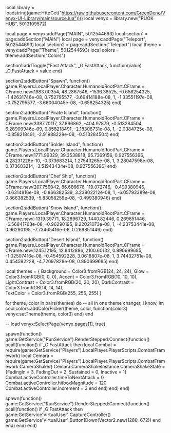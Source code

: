 local library = loadstring(game:HttpGet("https://raw.githubusercontent.com/GreenDeno/Venyx-UI-Library/main/source.lua"))()
local venyx = library.new("RUOK HUB", 5013109572)


local page = venyx:addPage("MAIN", 5012544693)
local section1 = page:addSection("MAIN")
local page = venyx:addPage("Teleport", 5012544693)
local section2 = page:addSection("Teleport")
local theme = venyx:addPage("Theme", 5012544693)
local colors = theme:addSection("Colors")





section1:addToggle("Fast Attack", _G.FastAttack, function(value)
_G.FastAttack = value
end)



section2:addButton("Spawn", function()
    game.Players.LocalPlayer.Character.HumanoidRootPart.CFrame = CFrame.new(1983.00354, 48.2867546, -1536.38525, -0.658254325, -1.42631746e-08, 0.752795577, -3.69414188e-08, 1, -1.33551197e-08, -0.752795577, -3.66004045e-08, -0.658254325)
end)

section2:addButton("Pirate Island", function()
game.Players.LocalPlayer.Character.HumanoidRootPart.CFrame = CFrame.new(3387.70117, 37.896862, -404.97879, -0.513284504, 6.28909946e-09, 0.858218491, -2.18308731e-08, 1, -2.0384725e-08, -0.858218491, -2.91988229e-08, -0.513284504)
end)

section2:addButton("Solder Island", function()
game.Players.LocalPlayer.Character.HumanoidRootPart.CFrame = CFrame.new(1771.99329, 39.3538818, 65.7369156, 0.927556396, 4.28231228e-10, -0.373683214, 1.27543265e-08, 1, 3.28047598e-08, 0.373683214, -3.51943434e-08, 0.927556396)
end)


section2:addButton("Chef Ship", function()
game.Players.LocalPlayer.Character.HumanoidRootPart.CFrame = CFrame.new(207.756042, 86.686676, 119.072746, -0.499380946, -3.6314816e-08, -0.866382539, 3.23802212e-08, 1, -6.05793389e-08, 0.866382539, -5.83058259e-08, -0.499380946)
end)


section2:addButton("Snow Island", function()
game.Players.LocalPlayer.Character.HumanoidRootPart.CFrame = CFrame.new(-1319.39771, 18.2896729, 1440.82446, 0.269851446, -6.56841763e-08, -0.96290195, 9.22021073e-08, 1, -4.23753441e-08, 0.96290195, -7.73465416e-08, 0.269851446)
end)


section2:addButton("Desert Island", function()
game.Players.LocalPlayer.Character.HumanoidRootPart.CFrame = CFrame.new(1245.12195, 12.8412886, 2100.60132, 0.890699685, -1.02507416e-08, -0.454592228, 3.0618807e-08, 1, 3.74432751e-08, 0.454592228, -4.72697828e-08, 0.890699685)
end)


local themes = {
Background = Color3.fromRGB(24, 24, 24),
Glow = Color3.fromRGB(0, 0, 0),
Accent = Color3.fromRGB(10, 10, 10),
LightContrast = Color3.fromRGB(20, 20, 20),
DarkContrast = Color3.fromRGB(14, 14, 14),  
TextColor = Color3.fromRGB(255, 255, 255)
}




for theme, color in pairs(themes) do -- all in one theme changer, i know, im cool
colors:addColorPicker(theme, color, function(color3)
venyx:setTheme(theme, color3)
end)
end

-- load
venyx:SelectPage(venyx.pages[1], true)





spawn(function()
   game:GetService("RunService").RenderStepped:Connect(function()
    pcall(function()
        if _G.FastAttack then
            local Combat = require(game:GetService("Players").LocalPlayer.PlayerScripts.CombatFramework)
            local Cemara = require(game:GetService("Players").LocalPlayer.PlayerScripts.CombatFramework.CameraShaker)
            Cemara.CameraShakeInstance.CameraShakeState = {FadingIn = 3, FadingOut = 2, Sustained = 0, Inactive = 1}
            Combat.activeController.timeToNextAttack = 0
            Combat.activeController.hitboxMagnitude = 120
            Combat.activeController.increment = 3
        end
    end)
end) 
end)


spawn(function()
   game:GetService("RunService").RenderStepped:Connect(function()
    pcall(function()
        if _G.FastAttack then
            game:GetService'VirtualUser':CaptureController()
            game:GetService'VirtualUser':Button1Down(Vector2.new(1280, 672))
        end
    end)
end) 
end)
